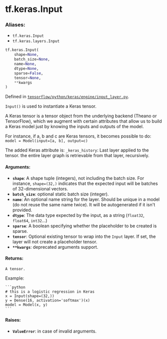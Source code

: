 <div itemscope itemtype="http://developers.google.com/ReferenceObject">
<meta itemprop="name" content="tf.keras.Input" />
</div>

# tf.keras.Input

### Aliases:

* `tf.keras.Input`
* `tf.keras.layers.Input`

``` python
tf.keras.Input(
    shape=None,
    batch_size=None,
    name=None,
    dtype=None,
    sparse=False,
    tensor=None,
    **kwargs
)
```



Defined in [`tensorflow/python/keras/engine/input_layer.py`](https://www.tensorflow.org/code/tensorflow/python/keras/engine/input_layer.py).

`Input()` is used to instantiate a Keras tensor.

A Keras tensor is a tensor object from the underlying backend
(Theano or TensorFlow), which we augment with certain
attributes that allow us to build a Keras model
just by knowing the inputs and outputs of the model.

For instance, if a, b and c are Keras tensors,
it becomes possible to do:
`model = Model(input=[a, b], output=c)`

The added Keras attribute is:
    `_keras_history`: Last layer applied to the tensor.
        the entire layer graph is retrievable from that layer,
        recursively.

#### Arguments:

* <b>`shape`</b>: A shape tuple (integers), not including the batch size.
        For instance, `shape=(32,)` indicates that the expected input
        will be batches of 32-dimensional vectors.
* <b>`batch_size`</b>: optional static batch size (integer).
* <b>`name`</b>: An optional name string for the layer.
        Should be unique in a model (do not reuse the same name twice).
        It will be autogenerated if it isn't provided.
* <b>`dtype`</b>: The data type expected by the input, as a string
        (`float32`, `float64`, `int32`...)
* <b>`sparse`</b>: A boolean specifying whether the placeholder
        to be created is sparse.
* <b>`tensor`</b>: Optional existing tensor to wrap into the `Input` layer.
        If set, the layer will not create a placeholder tensor.
* <b>`**kwargs`</b>: deprecated arguments support.


#### Returns:

    A tensor.

Example:

    ```python
    # this is a logistic regression in Keras
    x = Input(shape=(32,))
    y = Dense(16, activation='softmax')(x)
    model = Model(x, y)
    ```


#### Raises:

* <b>`ValueError`</b>: in case of invalid arguments.